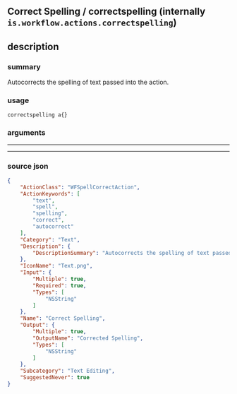 
## Correct Spelling / correctspelling (internally `is.workflow.actions.correctspelling`)


## description

### summary

Autocorrects the spelling of text passed into the action.


### usage
```
correctspelling a{}
```

### arguments

---



---

### source json

```json
{
	"ActionClass": "WFSpellCorrectAction",
	"ActionKeywords": [
		"text",
		"spell",
		"spelling",
		"correct",
		"autocorrect"
	],
	"Category": "Text",
	"Description": {
		"DescriptionSummary": "Autocorrects the spelling of text passed into the action."
	},
	"IconName": "Text.png",
	"Input": {
		"Multiple": true,
		"Required": true,
		"Types": [
			"NSString"
		]
	},
	"Name": "Correct Spelling",
	"Output": {
		"Multiple": true,
		"OutputName": "Corrected Spelling",
		"Types": [
			"NSString"
		]
	},
	"Subcategory": "Text Editing",
	"SuggestedNever": true
}
```
